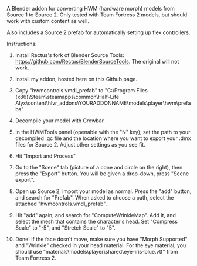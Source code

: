 A Blender addon for converting HWM (hardware morph) models from Source 1 to Source 2. Only tested with Team Fortress 2 models, but should work with custom content as well.

Also includes a Source 2 prefab for automatically setting up flex controllers.

Instructions:

1. Install Rectus's fork of Blender Source Tools: https://github.com/Rectus/BlenderSourceTools. The original will not work.

2. Install my addon, hosted here on this Github page.

3. Copy "hwmcontrols.vmdl_prefab" to "C:\Program Files (x86)\Steam\steamapps\common\Half-Life Alyx\content\hlvr_addons\YOURADDONNAME\models\player\hwm\prefabs\"

3. Decompile your model with Crowbar.

3. In the HWMTools panel (openable with the "N" key), set the path to your decompiled .qc file and the location where you want to export your .dmx files for Source 2. Adjust other settings as you see fit.

4. Hit "Import and Process"

5. Go to the "Scene" tab (picture of a cone and circle on the right), then press the "Export" button. You will be given a drop-down, press "Scene export".

6. Open up Source 2, import your model as normal. Press the "add" button, and search for "Prefab". When asked to choose a path, select the attached "hwmcontrols.vmdl_prefab".

7. Hit "add" again, and search for "ComputeWrinkleMap". Add it, and select the mesh that contains the character's head. Set "Compress Scale" to "-5", and "Stretch Scale" to "5".

8. Done! If the face dosn't move, make sure you have "Morph Supported" and "Wrinkle" checked in your head material. For the eye material, you should use "materials\models\player\shared\eye-iris-blue.vtf" from Team Fortress 2.